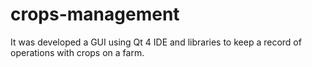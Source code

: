 # crops-management
 It was developed a GUI using Qt 4 IDE and libraries to keep a record of operations with crops on a farm.
